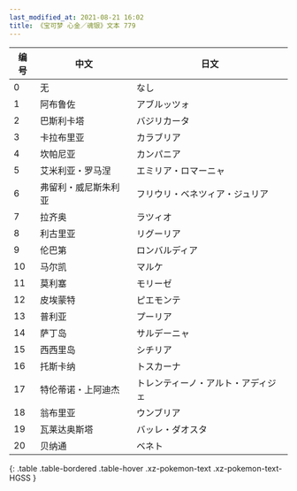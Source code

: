 ```yaml
---
last_modified_at: 2021-08-21 16:02
title: 《宝可梦 心金／魂银》文本 779
---
```

| 编号 | 中文 | 日文 |
| ---- | ---- | ---- |
| 0 | 无 | なし |
| 1 | 阿布鲁佐 | アブルッツォ |
| 2 | 巴斯利卡塔 | バジリカータ |
| 3 | 卡拉布里亚 | カラブリア |
| 4 | 坎帕尼亚 | カンパニア |
| 5 | 艾米利亚・罗马涅 | エミリア・ロマーニャ |
| 6 | 弗留利・威尼斯朱利亚 | フリウリ・ベネツィア・ジュリア |
| 7 | 拉齐奥 | ラツィオ |
| 8 | 利古里亚 | リグーリア |
| 9 | 伦巴第 | ロンバルディア |
| 10 | 马尔凯 | マルケ |
| 11 | 莫利塞 | モリーゼ |
| 12 | 皮埃蒙特 | ピエモンテ |
| 13 | 普利亚 | プーリア |
| 14 | 萨丁岛 | サルデーニャ |
| 15 | 西西里岛 | シチリア |
| 16 | 托斯卡纳 | トスカーナ |
| 17 | 特伦蒂诺・上阿迪杰 | トレンティーノ・アルト・アディジェ |
| 18 | 翁布里亚 | ウンブリア |
| 19 | 瓦莱达奥斯塔 | バッレ・ダオスタ |
| 20 | 贝纳通 | ベネト |
{: .table .table-bordered .table-hover .xz-pokemon-text .xz-pokemon-text-HGSS }